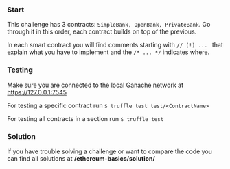 ### Start

This challenge has 3 contracts: `SimpleBank, OpenBank, PrivateBank`.
Go through it in this order, each contract builds on top of the previous.

In each smart contract you will find comments starting with `// (!) ... ` that
explain what you have to implement and the  `/* ... */` indicates where.

### Testing
Make sure you are connected to the local Ganache network at
https://127.0.0.1:7545

For testing a specific contract run `$ truffle test test/<ContractName>`

For testing all contracts in a section run `$ truffle test`

### Solution
If you have trouble solving a challenge or want to compare the code
you can find all solutions at **/ethereum-basics/solution/**
